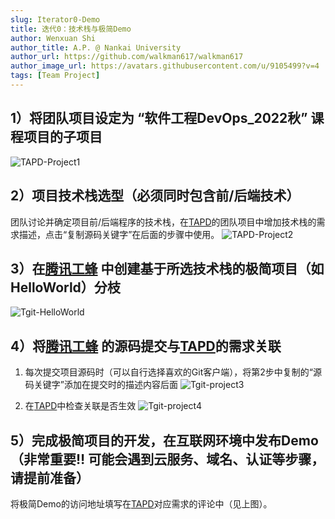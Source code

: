 ```yaml
---
slug: Iterator0-Demo
title: 迭代0：技术栈与极简Demo
author: Wenxuan Shi
author_title: A.P. @ Nankai University
author_url: https://github.com/walkman617/walkman617
author_image_url: https://avatars.githubusercontent.com/u/9105499?v=4
tags: [Team Project]
---
```


## 1）将团队项目设定为 “软件工程DevOps_2022秋” 课程项目的子项目
![TAPD-Project1](/img/tutorial/tapd-project0.jpg)

## 2）项目技术栈选型（必须同时包含前/后端技术）
团队讨论并确定项目前/后端程序的技术栈，在[TAPD](https://www.tapd.cn/)的团队项目中增加技术栈的需求描述，点击“复制源码关键字”在后面的步骤中使用。
![TAPD-Project2](/img/tutorial/tapd-project2.jpg)

## 3）在[腾讯工蜂](https://code.tencent.com/) 中创建基于所选技术栈的极简项目（如HelloWorld）分枝
![Tgit-HelloWorld](/img/tutorial/tgit-helloworld.jpg)

## 4）将[腾讯工蜂](https://code.tencent.com/) 的源码提交与[TAPD](https://www.tapd.cn/)的需求关联
1. 每次提交项目源码时（可以自行选择喜欢的Git客户端），将第2步中复制的“源码关键字”添加在提交时的描述内容后面
![Tgit-project3](/img/tutorial/tapd-project3.jpg)

2. 在[TAPD](https://www.tapd.cn/)中检查关联是否生效
![Tgit-project4](/img/tutorial/tapd-project4.jpg)

## 5）完成极简项目的开发，在互联网环境中发布Demo（非常重要‼️ 可能会遇到云服务、域名、认证等步骤，请提前准备）
将极简Demo的访问地址填写在[TAPD](https://www.tapd.cn/)对应需求的评论中（见上图）。

